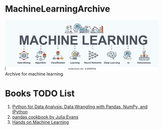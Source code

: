 # MachineLearningArchive
![ML Image](img/ml.jpg)
Archive for machine learning 


# Books TODO List
1. [Python for Data Analysis: Data Wrangling with Pandas, NumPy, and IPython](https://www.amazon.com/Python-Data-Analysis-Wrangling-IPython/dp/1491957662)
2. [pandas cookbook by Julia Evans](https://github.com/jvns/pandas-cookbook)
3. [Hands on Machine Learning](https://www.amazon.com/Hands-Machine-Learning-Scikit-Learn-TensorFlow/dp/1492032646)

